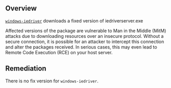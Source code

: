 ## Overview
[`windows-iedriver`](https://www.npmjs.com/package/windows-iedriver) downloads a fixed version of iedriverserver.exe

Affected versions of the package are vulnerable to Man in the Middle (MitM) attacks due to downloading resources over an insecure protocol. Without a secure connection, it is possible for an attacker to intercept this connection and alter the packages received. In serious cases, this may even lead to Remote Code Execution (RCE) on your host server.

## Remediation
There is no fix version for `windows-iedriver`.
